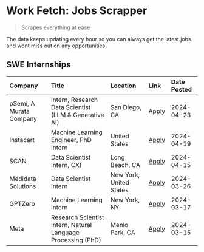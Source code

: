 # Work Fetch: Jobs Scrapper
> Scrapes everything at ease

The data keeps updating every hour so you can always get the latest jobs and wont miss out on any opportunities.

## SWE Internships
<!--START_SECTION:workfetch-->
| Company                 | Title                                                        | Location                | Link                                                                                                                                                                                                                                                                         | Date Posted   |
|:------------------------|:-------------------------------------------------------------|:------------------------|:-----------------------------------------------------------------------------------------------------------------------------------------------------------------------------------------------------------------------------------------------------------------------------|:--------------|
| pSemi, A Murata Company | Intern, Research Data Scientist (LLM & Generative AI)        | San Diego, CA           | [Apply](https://www.linkedin.com/jobs/view/intern-research-data-scientist-llm-generative-ai-at-psemi-a-murata-company-3887074168?position=4&pageNum=0&refId=PE%2FLiObgXABSeBSyEjxsuw%3D%3D&trackingId=ktyVjGBBqACvxelOA9Y3Ng%3D%3D&trk=public_jobs_jserp-result_search-card) | 2024-04-23    |
| Instacart               | Machine Learning Engineer, PhD Intern                        | United States           | [Apply](https://www.linkedin.com/jobs/view/machine-learning-engineer-phd-intern-at-instacart-3901991739?position=2&pageNum=0&refId=PE%2FLiObgXABSeBSyEjxsuw%3D%3D&trackingId=%2FGO9u13GnP9%2BKo06wJevsA%3D%3D&trk=public_jobs_jserp-result_search-card)                      | 2024-04-19    |
| SCAN                    | Data Scientist Intern, CXI                                   | Long Beach, CA          | [Apply](https://www.linkedin.com/jobs/view/data-scientist-intern-cxi-at-scan-3899690492?position=10&pageNum=0&refId=PE%2FLiObgXABSeBSyEjxsuw%3D%3D&trackingId=dsNZufROEYgc%2F%2FlogTSlog%3D%3D&trk=public_jobs_jserp-result_search-card)                                     | 2024-04-15    |
| Medidata Solutions      | Data Scientist Intern                                        | New York, United States | [Apply](https://www.linkedin.com/jobs/view/data-scientist-intern-at-medidata-solutions-3810253704?position=9&pageNum=0&refId=PE%2FLiObgXABSeBSyEjxsuw%3D%3D&trackingId=dM8OTpiZklM0UNtG7LuAnw%3D%3D&trk=public_jobs_jserp-result_search-card)                                | 2024-03-26    |
| GPTZero                 | Machine Learning Intern                                      | New York, NY            | [Apply](https://www.linkedin.com/jobs/view/machine-learning-intern-at-gptzero-3860723963?position=8&pageNum=0&refId=PE%2FLiObgXABSeBSyEjxsuw%3D%3D&trackingId=MxzXNkQgCKLcByYhQfHwpQ%3D%3D&trk=public_jobs_jserp-result_search-card)                                         | 2024-03-17    |
| Meta                    | Research Scientist Intern, Natural Language Processing (PhD) | Menlo Park, CA          | [Apply](https://www.linkedin.com/jobs/view/research-scientist-intern-natural-language-processing-phd-at-meta-3858718375?position=7&pageNum=0&refId=PE%2FLiObgXABSeBSyEjxsuw%3D%3D&trackingId=ity7KpBsvGanmQGvOCpG5g%3D%3D&trk=public_jobs_jserp-result_search-card)          | 2024-03-15    |
<!--END_SECTION:workfetch-->
